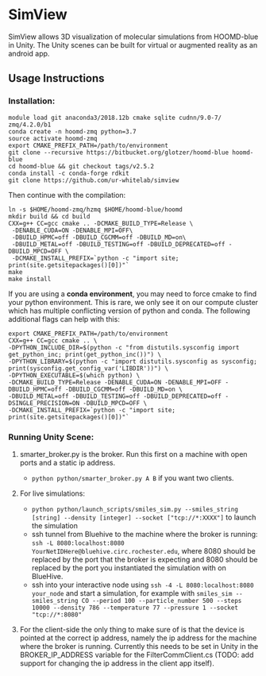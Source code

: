 # SimView 

SimView allows 3D visualization of molecular simulations from HOOMD-blue in Unity. The Unity scenes can be built for virtual or augmented reality as an android app.

## Usage Instructions ##

### Installation: ###
``` 
module load git anaconda3/2018.12b cmake sqlite cudnn/9.0-7/ zmq/4.2.0/b1
conda create -n hoomd-zmq python=3.7
source activate hoomd-zmq
export CMAKE_PREFIX_PATH=/path/to/environment
git clone --recursive https://bitbucket.org/glotzer/hoomd-blue hoomd-blue
cd hoomd-blue && git checkout tags/v2.5.2
conda install -c conda-forge rdkit
git clone https://github.com/ur-whitelab/simview
```
Then continue with the compilation:
```
ln -s $HOME/hoomd-zmq/hzmq $HOME/hoomd-blue/hoomd
mkdir build && cd build
CXX=g++ CC=gcc cmake .. -DCMAKE_BUILD_TYPE=Release \
 -DENABLE_CUDA=ON -DENABLE_MPI=OFF\
 -DBUILD_HPMC=off -DBUILD_CGCMM=off -DBUILD_MD=on\
 -DBUILD_METAL=off -DBUILD_TESTING=off -DBUILD_DEPRECATED=off -DBUILD_MPCD=OFF \
 -DCMAKE_INSTALL_PREFIX=`python -c "import site; print(site.getsitepackages()[0])"`
make
make install
```
If you are using a **conda environment**, you may need to force cmake to find your python environment. This is rare, we only see it on our compute cluster which has multiple conflicting version of python and conda. The following additional flags can help with this:
```
export CMAKE_PREFIX_PATH=/path/to/environment
CXX=g++ CC=gcc cmake .. \
-DPYTHON_INCLUDE_DIR=$(python -c "from distutils.sysconfig import get_python_inc; print(get_python_inc())") \
-DPYTHON_LIBRARY=$(python -c "import distutils.sysconfig as sysconfig; print(sysconfig.get_config_var('LIBDIR'))") \
-DPYTHON_EXECUTABLE=$(which python) \
-DCMAKE_BUILD_TYPE=Release -DENABLE_CUDA=ON -DENABLE_MPI=OFF -DBUILD_HPMC=off -DBUILD_CGCMM=off -DBUILD_MD=on \
-DBUILD_METAL=off -DBUILD_TESTING=off -DBUILD_DEPRECATED=off -DSINGLE_PRECISION=ON -DBUILD_MPCD=OFF \
-DCMAKE_INSTALL_PREFIX=`python -c "import site; print(site.getsitepackages()[0])"`
```

### Running Unity Scene: ###

1. smarter_broker.py is the broker. Run this first on a machine with open ports and a static ip address.
	* `python python/smarter_broker.py A B` if you want two clients.
2. For live simulations:
	* `python python/launch_scripts/smiles_sim.py --smiles_string [string] --density [integer] --socket ["tcp://*:XXXX"]` to launch the simulation
	* ssh tunnel from Bluehive to the machine where the broker is running: `ssh -L 8080:localhost:8080 YourNetIDHere@bluehive.circ.rochester.edu`, where 8080 should be replaced by the port that the broker is expecting and 8080 should be replaced by the port you instantiated the simulation with on BlueHive.
	* ssh into your interactive node using `ssh -4 -L 8080:localhost:8080 your_node` and start a simulation, for example with
	`smiles_sim --smiles_string CO --period 100 --particle_number 500 --steps 10000 --density 786 --temperature 77 --pressure 1 --socket "tcp://*:8080"`

3. For the client-side the only thing to make sure of is that the device is pointed at the correct ip address, namely the ip address for the machine where the broker is running. Currently this needs to be set in Unity in the BROKER_IP_ADDRESS variable for the FilterCommClient.cs (TODO: add support for changing the ip address in the client app itself).

